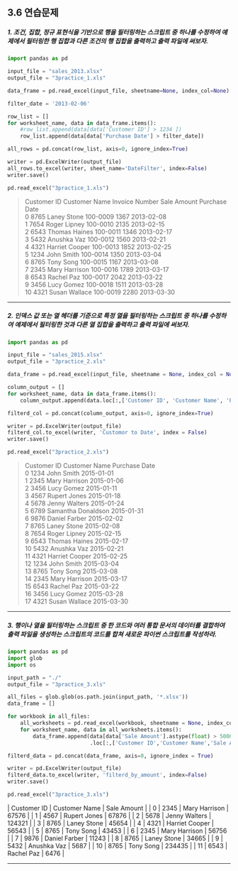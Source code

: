 ## 3.6 연습문제
##### 1. 조건, 집합, 정규 표현식을 기반으로 행을 필터링하는 스크립트 중 하나를 수정하여 예제에서 필터링한 행 집합과 다른 조건의 행 집합을 출력하고 출력 파일에 써보자.
```python
import pandas as pd

input_file = "sales_2013.xlsx"
output_file = "3practice_1.xls"

data_frame = pd.read_excel(input_file, sheetname=None, index_col=None)

filter_date = '2013-02-06'

row_list = []
for worksheet_name, data in data_frame.items():
    #row_list.append(data[data['Customer ID'] > 1234 ])
    row_list.append(data[data['Purchase Date'] > filter_date])

all_rows = pd.concat(row_list, axis=0, ignore_index=True)

writer = pd.ExcelWriter(output_file)
all_rows.to_excel(writer, sheet_name='DateFilter', index=False)
writer.save()

pd.read_excel("3practice_1.xls")
```
>Customer ID	Customer Name	Invoice Number	Sale Amount	Purchase Date\
0	8765	Laney Stone	100-0009	1367	2013-02-08\
1	7654	Roger Lipney	100-0010	2135	2013-02-15\
2	6543	Thomas Haines	100-0011	1346	2013-02-17\
3	5432	Anushka Vaz	100-0012	1560	2013-02-21\
4	4321	Harriet Cooper	100-0013	1852	2013-02-25\
5	1234	John Smith	100-0014	1350	2013-03-04\
6	8765	Tony Song	100-0015	1167	2013-03-08\
7	2345	Mary Harrison	100-0016	1789	2013-03-17\
8	6543	Rachel Paz	100-0017	2042	2013-03-22\
9	3456	Lucy Gomez	100-0018	1511	2013-03-28\
10	4321	Susan Wallace	100-0019	2280	2013-03-30

***

##### 2. 인덱스 값 또는 열 헤더를 기준으로 특정 열을 필터링하는 스크립트 중 하나를 수정하여 예제에서 필터링한 것과 다른 열 집합을 출력하고 출력 파일에 써보자.
```python
import pandas as pd

input_file = "sales_2015.xlsx"
output_file = "3practice_2.xls"

data_frame = pd.read_excel(input_file, sheetname = None, index_col = None)

column_output = []
for worksheet_name, data in data_frame.items():
    column_output.append(data.loc[:,['Customer ID', 'Customer Name', 'Purchase Date']])

filterd_col = pd.concat(column_output, axis=0, ignore_index=True)

writer = pd.ExcelWriter(output_file)
filterd_col.to_excel(writer, 'Customor to Date', index = False)
writer.save()

pd.read_excel("3practice_2.xls")
```
>	Customer ID	Customer Name	Purchase Date\
0	1234	John Smith	2015-01-01\
1	2345	Mary Harrison	2015-01-06\
2	3456	Lucy Gomez	2015-01-11\
3	4567	Rupert Jones	2015-01-18\
4	5678	Jenny Walters	2015-01-24\
5	6789	Samantha Donaldson	2015-01-31\
6	9876	Daniel Farber	2015-02-02\
7	8765	Laney Stone	2015-02-08\
8	7654	Roger Lipney	2015-02-15\
9	6543	Thomas Haines	2015-02-17\
10	5432	Anushka Vaz	2015-02-21\
11	4321	Harriet Cooper	2015-02-25\
12	1234	John Smith	2015-03-04\
13	8765	Tony Song	2015-03-08\
14	2345	Mary Harrison	2015-03-17\
15	6543	Rachel Paz	2015-03-22\
16	3456	Lucy Gomez	2015-03-28\
17	4321	Susan Wallace	2015-03-30

***

##### 3. 행이나 열을 필터링하는 스크립트 중 한 코드와 여러 통합 문서의 데이터를 결합하여 출력 파일을 생성하는 스크립트의 코드를 합쳐 새로운 파이썬 스크립트를 작성하라.
```python
import pandas as pd
import glob
import os

input_path = "./"
output_file = "3practice_3.xls"

all_files = glob.glob(os.path.join(input_path, '*.xlsx'))
data_frame = []

for workbook in all_files:
    all_worksheets = pd.read_excel(workbook, sheetname = None, index_col = None)
    for worksheet_name, data in all_worksheets.items():
        data_frame.append(data[data['Sale Amount'].astype(float) > 5000.0]\
                          .loc[:,['Customer ID','Customer Name','Sale Amount']])

filterd_data = pd.concat(data_frame, axis=0, ignore_index = True)

writer = pd.ExcelWriter(output_file)
filterd_data.to_excel(writer, 'filterd_by_amount', index=False)
writer.save()

pd.read_excel("3practice_3.xls")
```
| Customer ID	| Customer Name	| Sale Amount |
| 0 | 2345	| Mary Harrison	| 67576 |
| 1	| 4567	| Rupert Jones	| 67876 |
| 2	| 5678	| Jenny Walters	| 124321 |
| 3	| 8765	| Laney Stone	| 45654 |
| 4	| 4321	| Harriet Cooper | 56543 |
| 5	| 8765	| Tony Song	| 43453 |
| 6	| 2345	| Mary Harrison	| 56756 |
| 7	| 9876	| Daniel Farber	| 11243 |
| 8	| 8765	| Laney Stone	| 34665 |
| 9	| 5432	| Anushka Vaz	| 5687 |
| 10	| 8765	| Tony Song	| 234435 |
| 11	| 6543	| Rachel Paz	| 6476 | 

***
